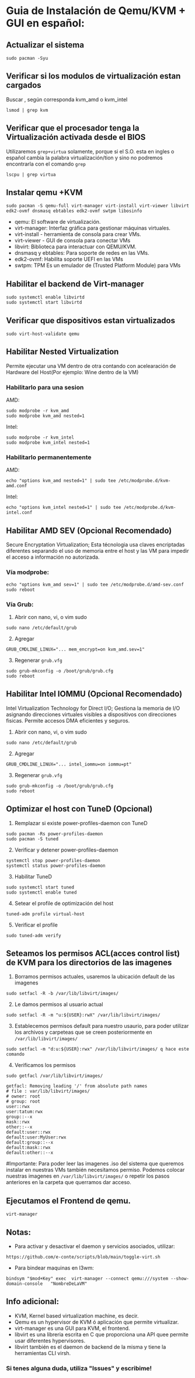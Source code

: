 # Guia de Instalación de Qemu/KVM + GUI en español:

## Actualizar el sistema
```
sudo pacman -Syu
```
## Verificar si los modulos de virtualización estan cargados
Buscar , según corresponda kvm_amd o kvm_intel
```
lsmod | grep kvm
```
## Verificar que el procesador tenga la Virtualización activada desde el BIOS 
Utilizaremos `grep+virtua` solamente, porque si el S.O. esta en ingles o español cambia la palabra virtualización/tion y sino no podremos encontrarla con el comando `grep` 
```
lscpu | grep virtua
```
## Instalar qemu +KVM
```
sudo pacman -S qemu-full virt-manager virt-install virt-viewer libvirt edk2-ovmf dnsmasq ebtables edk2-ovmf swtpm libosinfo
```
- qemu: El software de virtualización.
- virt-manager: Interfaz gráfica para gestionar máquinas virtuales.
- virt-install - herramienta de consola para crear VMs.
- virt-viewer - GUI de consola para conectar VMs
- libvirt: Biblioteca para interactuar con QEMU/KVM.
- dnsmasq y ebtables: Para soporte de redes en las VMs.
- edk2-ovmf: Habilita soporte UEFI en las VMs
- swtpm: TPM Es un emulador de (Trusted Platform Module) para VMs

## Habilitar el backend de Virt-manager
```
sudo systemctl enable libvirtd
sudo systemctl start libvirtd
```
## Verificar que dispositivos estan virtualizados
```
sudo virt-host-validate qemu
```
## Habilitar Nested Virtualization
Permite ejecutar una VM dentro de otra contando con acelearación de Hardware del Host(Por ejemplo: Wine dentro de la VM)

### Habilitarlo para una sesion
AMD:
```
sudo modprobe -r kvm_amd
sudo modprobe kvm_amd nested=1
```
Intel:
```
sudo modprobe -r kvm_intel
sudo modprobe kvm_intel nested=1
```

### Habilitarlo permanentemente
AMD:
```
echo "options kvm_amd nested=1" | sudo tee /etc/modprobe.d/kvm-amd.conf
```
Intel:
```
echo "options kvm_intel nested=1" | sudo tee /etc/modprobe.d/kvm-intel.conf
```

## Habilitar AMD SEV (Opcional Recomendado)
Secure Encryptation Virtualization; Esta técnologia usa claves encriptadas diferentes separando el uso de memoria entre el host y las VM para impedir el acceso a información no autorizada.

### Vía modprobe:
```
echo "options kvm_amd sev=1" | sudo tee /etc/modprobe.d/amd-sev.conf
sudo reboot
```
### Vía Grub:
1. Abrir con nano, vi, o vim sudo
```
sudo nano /etc/default/grub
```
2. Agregar
```
GRUB_CMDLINE_LINUX="... mem_encrypt=on kvm_amd.sev=1"
```
3. Regenerar `grub.vfg`
```  
sudo grub-mkconfig -o /boot/grub/grub.cfg
sudo reboot
```

## Habilitar Intel IOMMU (Opcional Recomendado)
Intel Virtualization Technology for Direct I/O; Gestiona la memoria de I/O asignando direcciones virtuales visibles a dispositivos con direcciones fisicas. Permite accesos DMA eficientes y seguros.

1. Abrir con nano, vi, o vim sudo
```
sudo nano /etc/default/grub
```
2. Agregar
```
GRUB_CMDLINE_LINUX="... intel_iommu=on iommu=pt"
```
3. Regenerar `grub.vfg`
```  
sudo grub-mkconfig -o /boot/grub/grub.cfg
sudo reboot
```
## Optimizar el host con TuneD (Opcional)

1. Remplazar si existe power-profiles-daemon con TuneD
```
sudo pacman -Rs power-profiles-daemon
sudo pacman -S tuned
```
2. Verificar y detener power-profiles-daemon
```
systemctl stop power-profiles-daemon
systemctl status power-profiles-daemon
```
3. Habilitar TuneD
```
sudo systemctl start tuned
sudo systemctl enable tuned
```
4. Setear el profile de optimización del host
```
tuned-adm profile virtual-host
```
5. Verificar el profile
```
sudo tuned-adm verify
```

## Seteamos los permisos ACL(acces control list) de KVM para los directorios de las imagenes

1. Borramos permisos actuales, usaremos la ubicación default de las imagenes
```
sudo setfacl -R -b /var/lib/libvirt/images/
```
2. Le damos permisos al usuario actual
```
sudo setfacl -R -m "u:${USER}:rwX" /var/lib/libvirt/images/
```
3. Establecemos permisos default para nuestro usaurio, para poder utilizar los archivos y carpeteas que se creen posteriormente en `/var/lib/libvirt/images/`
```
sudo setfacl -m "d:u:${USER}:rwx" /var/lib/libvirt/images/ q hace este comando
```
4. Verificamos los permisos
```
sudo getfacl /var/lib/libvirt/images/
```
```
getfacl: Removing leading '/' from absolute path names
# file : var/lib/libvirt/images/
# owner: root
# group: root
user::rwx
user:tatum:rwx
group::--x
mask::rwx
other::--x
default:user::rwx
default:user:MyUser:rwx
default:group::--x
default:mask::rwx
default:other::--x
```
#Importante: 
Para poder leer las imagenes .iso del sistema que queremos instalar en nuestras VMs también necesitamos permiso. Podemos colocar nuestras imagenes en `/var/lib/libvirt/images/` o repetir los pasos anteriores en la carpeta que querramos dar acceso.

## Ejecutamos el Frontend de qemu. 
```virt-manager```

## Notas: 

- Para activar y desactivar el daemon y servicios asociados, utilizar:
```
https://github.com/e-conte/scripts/blob/main/toggle-virt.sh
```
- Para bindear maquinas en I3wm:
```
bindsym "$mod+Key" exec  virt-manager --connect qemu:///system --show-domain-console   "NombreDeLaVM"
```

## Info adicional:

- KVM, Kernel based virtualization machine, es decir.
- Qemu es un hypervisor de KVM ó aplicación que permite virtualizar.
- virt-manager es una GUI para KVM, el frontend.
- libvirt es una libreria escrita en C que proporciona una API quee permite usar diferentes hypervisores. 
- libvirt también es el daemon de backend de la misma y tiene la herramientas CLI virsh.

### Si tenes alguna duda, utiliza "Issues" y escribime!

